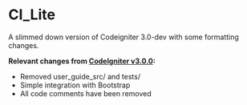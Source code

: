 CI_Lite
=======

A slimmed down version of Codeigniter 3.0-dev with some formatting changes.

**Relevant changes from [CodeIgniter v3.0.0](https://github.com/EllisLab/CodeIgniter):**

- Removed user_guide_src/ and tests/
- Simple integration with Bootstrap
- All code comments have been removed